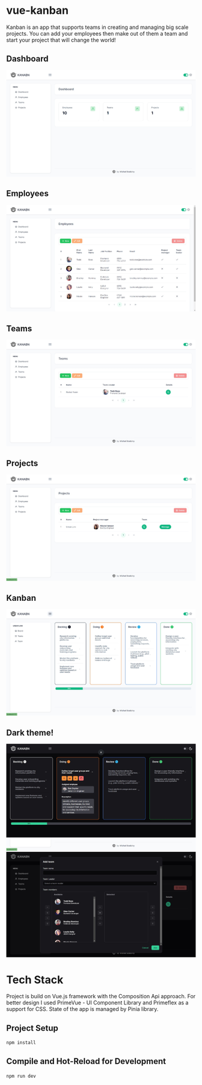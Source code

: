 # vue-kanban

Kanban is an app that supports teams in creating and managing big scale projects. You can add your employees then make out of them a team and start your project that will change the world! 
## Dashboard
![screenshot](./src/assets/screens/dashboard.jpg)

## Employees
![screenshot](./src/assets/screens/employees.jpg)

## Teams
![screenshot](./src/assets/screens/teams.jpg)

## Projects
![screenshot](./src/assets/screens/projects.jpg)

## Kanban
![screenshot](./src/assets/screens/projectboard.jpg)

## Dark theme!
![screenshot](./src/assets/screens/darktheme.jpg)
![screenshot](./src/assets/screens/darktheme2.jpg)

# Tech Stack

Project is build on Vue.js framework with the Composition Api approach. For better design I used PrimeVue - UI Component Library and Primeflex as a support for CSS. State of the app is managed by Pinia library.

## Project Setup

```sh
npm install
```

## Compile and Hot-Reload for Development

```sh
npm run dev
```